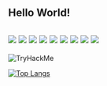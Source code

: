 Hello World!
---------------------------------------------------------------------------------------
<img src="https://img.shields.io/badge/-Python-yellow?logo=Python"> <img src="https://img.shields.io/badge/-JavaScript-yellow?logo=JavaScript"> <img src="https://img.shields.io/badge/-Kotlin-green?logo=Kotlin"> <img src="https://img.shields.io/badge/-Django-black?logo=Django"> <img src="https://img.shields.io/badge/-Nodejs-green?logo=Node.js"> <img src="https://img.shields.io/badge/-Web Hacking-black?logo=HackerOne"> <img src="https://img.shields.io/badge/-Mobile Hacking-green=?logo=Android"> <img src="https://img.shields.io/badge/-PenTest-black?logo=TryHackMe"> <img src="https://img.shields.io/badge/-AWS-orange?logo=Amazon AWS">
---------------------------------------------------------------------------------------
<img src="https://tryhackme-badges.s3.amazonaws.com/WinterMute1000.png" alt="TryHackMe">

[![Top Langs](https://github-readme-stats.vercel.app/api/top-langs/?username=WinterMute1000)](https://github.com/anuraghazra/github-readme-stats)


